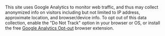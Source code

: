 This site uses Google Analytics to monitor web traffic, and thus may collect anonymized info on visitors including but not limited to IP address, approximate location, and browser/device info. To opt out of this data collection, enable the "Do Not Track" option in your browser or OS, or install the free [Google Analytics Opt-out](https://tools.google.com/dlpage/gaoptout) browser extension.